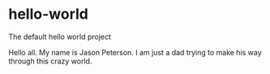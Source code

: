 # hello-world
The default hello world project

Hello all.  My name is Jason Peterson.  I am just a dad trying to make his way through this crazy world.
